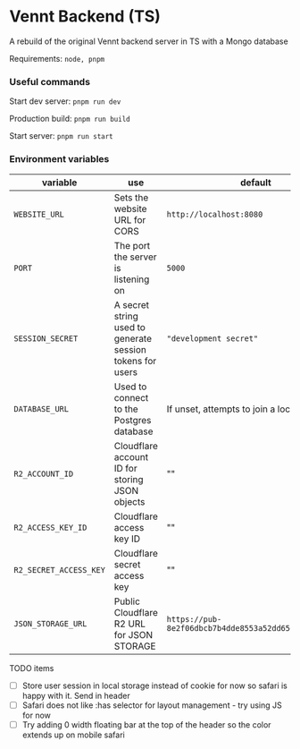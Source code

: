 # Vennt Backend (TS)

A rebuild of the original Vennt backend server in TS with a Mongo database

Requirements:
`node, pnpm`

### Useful commands

Start dev server:
`pnpm run dev`

Production build:
`pnpm run build`

Start server:
`pnpm run start`

### Environment variables

| variable               | use                                                       | default                                               |
| ---------------------- | --------------------------------------------------------- | ----------------------------------------------------- |
| `WEBSITE_URL`          | Sets the website URL for CORS                             | `http://localhost:8080`                               |
| `PORT`                 | The port the server is listening on                       | `5000`                                                |
| `SESSION_SECRET`       | A secret string used to generate session tokens for users | `"development secret"`                                |
| `DATABASE_URL`         | Used to connect to the Postgres database                  | If unset, attempts to join a local DB                 |
| `R2_ACCOUNT_ID`        | Cloudflare account ID for storing JSON objects            | ""                                                    |
| `R2_ACCESS_KEY_ID`     | Cloudflare access key ID                                  | ""                                                    |
| `R2_SECRET_ACCESS_KEY` | Cloudflare secret access key                              | ""                                                    |
| `JSON_STORAGE_URL`     | Public Cloudflare R2 URL for JSON STORAGE                 | `https://pub-8e2f06dbcb7b4dde8553a52dd656dbee.r2.dev` |

TODO items
- [ ] Store user session in local storage instead of cookie for now so safari is happy with it. Send in header
- [ ] Safari does not like :has selector for layout management - try using JS for now
- [ ] Try adding 0 width floating bar at the top of the header so the color extends up on mobile safari
